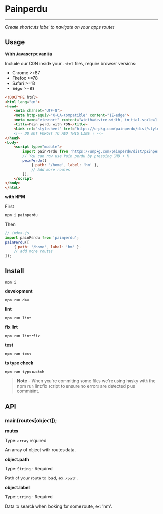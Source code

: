 # Painperdu
---
*Create shortcuts label to navigate on your apps routes*

## Usage
**With Javascript vanilla**

Include our CDN inside your `.html` files, require browser versions:

* Chrome >=87
* Firefox >=78
* Safari >=13
* Edge >=88

```html
<!DOCTYPE html>
<html lang="en">
<head>
    <meta charset="UTF-8">
    <meta http-equiv="X-UA-Compatible" content="IE=edge">
    <meta name="viewport" content="width=device-width, initial-scale=1.0">
    <title>Pain perdu with CDN</title>
    <link rel="stylesheet" href="https://unpkg.com/painperdu/dist/style.css" crossorigin="anonymous">
    <!-- DO NOT FORGET TO ADD THIS LINE ⬆️ -->
</head>
<body>
    <script type="module">
        import painPerdu from 'https://unpkg.com/painperdu/dist/painperdu.js';
        // You can now use Pain perdu by pressing CMD + K
        painPerdu([
            { path: '/home', label: 'hm' },
            // Add more routes
        ]);
    </script>
</body>
</html>
```

**with NPM**

First
```
npm i painperdu
```

Then
```js
// index.js
import painPerdu from 'painperdu';
painPerdu([
    { path: '/home', label: 'hm' },
    // add more routes
]);
```

## Install
```
npm i 
```

**development**
```
npm run dev
```

**lint**
```
npm run lint
```

**fix lint**
```
npm run lint:fix
```

**test**
```
npm run test
```

**ts type check**
```
npm run type:watch
```

> **Note** - When you're commiting some files we're using husky with the npm run lint:fix script to ensure no errors are detected plus commitlint.

## API
### main(routes[object]);
**routes**

Type: `array` required

An array of object with routes data.

**object.path**

Type: `String` - Required

Path of your route to load, ex: `/path`.

**object.label**

Type: `String` - Required

Data to search when looking for some route, ex: 'hm'.